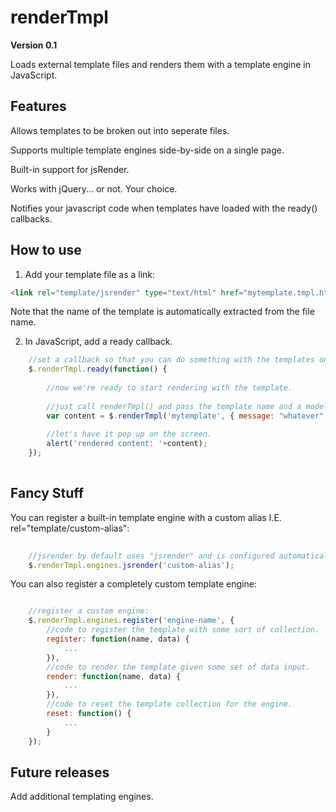 renderTmpl
==========

**Version 0.1**

Loads external template files and renders them with a template engine in JavaScript.

Features
--------

Allows templates to be broken out into seperate files.

Supports multiple template engines side-by-side on a single page.

Built-in support for jsRender.

Works with jQuery... or not. Your choice.

Notifies your javascript code when templates have loaded with the ready() callbacks.

How to use
----------

1) Add your template file as a link:
```html
<link rel="template/jsrender" type="text/html" href="mytemplate.tmpl.html" />
```

Note that the name of the template is automatically extracted from the file name.

2) In JavaScript, add a ready callback.

```javascript
	//set a callback so that you can do something with the templates once they are loaded.
	$.renderTmpl.ready(function() {
		
		//now we're ready to start rendering with the template.
		
		//just call renderTmpl() and pass the template name and a model to bind with.
		var content = $.renderTmpl('mytemplate', { message: "whatever" });
		
		//let's have it pop up on the screen.
		alert('rendered content: '+content);		
	});
	
```

Fancy Stuff
-----------

You can register a built-in template engine with a custom alias I.E. rel="template/custom-alias":
```javascript
	
	//jsrender by default uses "jsrender" and is configured automatically.
	$.renderTmpl.engines.jsrender('custom-alias'); 

```

You can also register a completely custom template engine:
```javascript

	//register a custom engine:
	$.renderTmpl.engines.register('engine-name', {
		//code to register the template with some sort of collection.
		register: function(name, data) {
			...
		}),
		//code to render the template given some set of data input.
		render: function(name, data) {
			...
		}),
		//code to reset the template collection for the engine.
		reset: function() {
			...
		}
	});

```

Future releases
---------------

Add additional templating engines.
